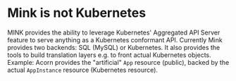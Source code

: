 # Mink is not Kubernetes

MINK provides the ability to leverage Kubernetes' Aggregated API Server feature to serve anything as a Kubernetes conformant API.
Currently Mink provides two backends: SQL (MySQL) or Kubernetes.
It also provides the tools to build translation layers e.g. to front actual Kubernetes objects.
Example: Acorn provides the "artificial" `App` resource (public), backed by the actual `AppInstance` resource (Kubernetes resource).
